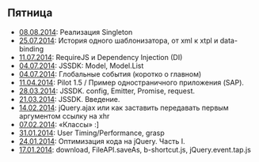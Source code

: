 ## Пятница

 * [08.08.2014](http://rubaxa.github.io/friday/2014-08-08.html): Реализация Singleton
 * [25.07.2014](http://rubaxa.github.io/friday/2014-07-25.html): История одного шаблонизатора, от xml к xtpl и data-binding
 * [11.07.2014](http://rubaxa.github.io/friday/2014-07-11.html): RequireJS и Dependency Injection (DI)
 * [04.07.2014](http://rubaxa.github.io/friday/2014-07-04-jssdk.html): JSSDK: Model, Model.List
 * [04.07.2014](http://rubaxa.github.io/friday/2014-07-04.html): Глобальные события (коротко о главном)
 * [11.04.2014](http://rubaxa.github.io/friday/2014-04-11.html): Pilot 1.5 / Пример одностраничного приложения (SAP).
 * [28.03.2014](http://rubaxa.github.io/friday/2014-03-28.html): JSSDK. config, Emitter, Promise, request.
 * [21.03.2014](http://rubaxa.github.io/friday/2014-03-21.html): JSSDK. Введение.
 * [14.02.2014](http://rubaxa.github.io/friday/2014-02-14.html): jQuery.ajax или как заставить передавать первым аргументом ссылку на xhr
 * [07.02.2014](http://rubaxa.github.io/friday/2014-02-07.html): «Классы» :]
 * [31.01.2014](http://rubaxa.github.io/friday/2014-01-31.html): User Timing/Performance, grasp
 * [24.01.2014](http://rubaxa.github.io/friday/2014-01-24.html): Оптимизация кода на jQuery. Часть I.
 * [17.01.2014](http://rubaxa.github.io/friday/2014-01-17.html): download, FileAPI.saveAs, b-shortcut.js, jQuery.event.tap.js
